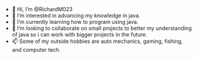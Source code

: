 - 👋 Hi, I’m @RichardM023
- 👀 I’m interested in advancing my knowledge in java.
- 🌱 I’m currently learning how to program using java.
- 💞️ I’m looking to collaborate on small projects to better my understanding of java so i can work with bigger projects in the future.
- 📫 Some of my outside hobbies are auto mechanics, gaming, fishing, and computer tech. 

<!---
RichardM023/RichardM023 is a ✨ special ✨ repository because its `README.md` (this file) appears on your GitHub profile.
You can click the Preview link to take a look at your changes.
--->

